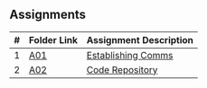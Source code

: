 ##  Assignments

|   #   | Folder Link | Assignment Description |
| :---: | ----------- | ---------------------- |
|   1   | [A01](./A01/README.md) | [Establishing Comms ](./A01/README.md) |
|   2   | [A02](./A02/README.md) | [Code Repository ](./A02/README.md) |
